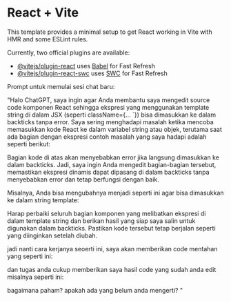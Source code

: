 # React + Vite

This template provides a minimal setup to get React working in Vite with HMR and some ESLint rules.

Currently, two official plugins are available:

- [@vitejs/plugin-react](https://github.com/vitejs/vite-plugin-react/blob/main/packages/plugin-react/README.md) uses [Babel](https://babeljs.io/) for Fast Refresh
- [@vitejs/plugin-react-swc](https://github.com/vitejs/vite-plugin-react-swc) uses [SWC](https://swc.rs/) for Fast Refresh






Prompt untuk memulai sesi chat baru:

"Halo ChatGPT, saya ingin agar Anda membantu saya mengedit source code komponen React sehingga ekspresi yang menggunakan template string di dalam JSX (seperti className={\... `}) bisa dimasukkan ke dalam backticks tanpa error. Saya sering menghadapi masalah ketika mencoba memasukkan kode React ke dalam variabel string atau objek, terutama saat ada bagian dengan ekspresi contoh masalah yang saya hadapi adalah seperti berikut:

<div className={`nav_body ${isDropdown ? 'h-max py-4' : 'h-0 py-0'}`}>

Bagian kode di atas akan menyebabkan error jika langsung dimasukkan ke dalam backticks. Jadi, saya ingin Anda mengedit bagian-bagian tersebut, memastikan ekspresi dinamis dapat dipasang di dalam backticks tanpa menyebabkan error dan tetap berfungsi dengan baik.

Misalnya, Anda bisa mengubahnya menjadi seperti ini agar bisa dimasukkan ke dalam string template:

<div className={\`nav_body \${isDropdown ? 'h-max py-4' : 'h-0 py-0'} flex flex-col transition-all duration-300 overflow-hidden md:flex-row md:justify-end md:h-auto\`}>

Harap perbaiki seluruh bagian komponen yang melibatkan ekspresi di dalam template string dan berikan hasil yang siap saya salin untuk digunakan dalam backticks. Pastikan kode tersebut tetap berjalan seperti yang diinginkan setelah diubah.

jadi nanti cara kerjanya seoerti ini, saya akan memberikan code mentahan yang seperti ini:

<div className={`nav_body ${isDropdown ? 'h-max py-4' : 'h-0 py-0'}`}>

dan tugas anda cukup memberikan saya hasil code yang sudah anda edit misalnya seperti ini:
<div className={\`nav_body \${isDropdown ? 'h-max py-4' : 'h-0 py-0\'}`}>

bagaimana paham? apakah ada yang belum anda mengerti?
"